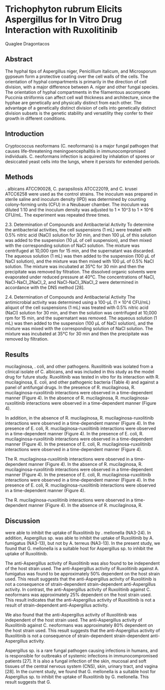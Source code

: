 # Trichophyton rubrum Elicits Aspergillus for In Vitro Drug Interaction with Ruxolitinib
Quaglee Dragontacos


## Abstract
The hyphal tips of Aspergillus niger, Penicillium italicum, and Microsporum gypseum form a protective coating over the cell walls of the cells. The orientation of hyphal compartments is primarily in the direction of cell division, with a major difference between A. niger and other fungal species. The orientation of hyphal compartments in the filamentous ascomycete Puccinia striiformis can affect cell wall thickness and architecture, since the hyphae are genetically and physically distinct from each other. The advantage of a genetically distinct division of cells into genetically distinct division subsets is the genetic stability and versatility they confer to their growth in different conditions.


## Introduction
Cryptococcus neoformans (C. neoformans) is a major fungal pathogen that causes life-threatening meningoencephalitis in immunocompromised individuals. C. neoformans infection is acquired by inhalation of spores or desiccated yeast cells into the lungs, where it persists for extended periods.


## Methods

. albicans ATCC90028, C. parapsilosis ATCC22019, and C. krusei ATCC6258 were used as the control strains. The inoculum was prepared in sterile saline and inoculum density (IPD) was determined by counting colony-forming units (CFU) in a Neubauer chamber. The inoculum was diluted 1:10 and the inoculum density was adjusted to 1 × 10^3 to 1 × 10^6 CFU/mL. The experiment was repeated three times.

2.3. Determination of Compounds and Antibacterial Activity
To determine the antibacterial activities, the cell suspensions (1 mL) were treated with 0.5% nitric acid (NaCl) solution for 30 min, and then 100 µL of this solution was added to the suspension (10 µL of cell suspension), and then mixed with the corresponding solution of NaCl solution. The mixture was centrifuged at 10,000 rpm for 15 min, and the supernatant was discarded. The aqueous solution (1 mL) was then added to the suspension (100 µL of NaCl solution), and the mixture was then mixed with 100 µL of 0.5% NaCl solution. The mixture was incubated at 35°C for 30 min and then the precipitate was removed by filtration. The dissolved organic solvents were evaporated under reduced pressure at 40°C. The concentrations of NaCl, NaCl-NaCl_2NaCl_2, and NaCl-NaCl_3NaCl_2 were determined in accordance with the DNS method [28].

2.4. Determination of Compounds and Antibacterial Activity
The antimicrobial activity was determined using a 100-µL (1 × 10^4 CFU/mL) aliquot of the cell suspensions (1 mL) was treated with 0.5% nitric acid (NaCl) solution for 30 min, and then the solution was centrifuged at 10,000 rpm for 15 min, and the supernatant was removed. The aqueous solution (1 mL) was then added to the suspension (100 µL of NaCl solution), and the mixture was mixed with the corresponding solution of NaCl solution. The mixture was incubated at 35°C for 30 min and then the precipitate was removed by filtration.


## Results
mucilaginosa, . coli, and other pathogens. Ruxolitinib was isolated from a clinical isolate of C. albicans, and was included in this study as the model drug for future study. Ruxolitinib was tested in vitro for its interaction with R. mucilaginosa, E. coli, and other pathogenic bacteria (Table 4) and against a panel of antifungal drugs. In the presence of R. mucilaginosa, R. mucilaginosa-ruxolitinib interactions were observed in a time-dependent manner (Figure 4). In the absence of R. mucilaginosa, R. mucilaginosa-ruxolitinib interactions were observed in a time-dependent manner (Figure 4).

In addition, in the absence of R. mucilaginosa, R. mucilaginosa-ruxolitinib interactions were observed in a time-dependent manner (Figure 4). In the presence of E. coli, R. mucilaginosa-ruxolitinib interactions were observed in a time-dependent manner (Figure 4). In the presence of E. coli, R. mucilaginosa-ruxolitinib interactions were observed in a time-dependent manner (Figure 4). In the presence of E. coli, R. mucilaginosa-ruxolitinib interactions were observed in a time-dependent manner (Figure 4).

The R. mucilaginosa-ruxolitinib interactions were observed in a time-dependent manner (Figure 4). In the absence of R. mucilaginosa, R. mucilaginosa-ruxolitinib interactions were observed in a time-dependent manner (Figure 4). In the presence of E. coli, R. mucilaginosa-ruxolitinib interactions were observed in a time-dependent manner (Figure 4). In the presence of E. coli, R. mucilaginosa-ruxolitinib interactions were observed in a time-dependent manner (Figure 4).

The R. mucilaginosa-ruxolitinib interactions were observed in a time-dependent manner (Figure 4). In the absence of R. mucilaginosa, R.


## Discussion
were able to inhibit the uptake of Ruxolitinib by . mellonella (NA3-24). In addition, Aspergillus sp. was able to inhibit the uptake of Ruxolitinib by A. fumigatus (NA3-13), but not by A. terreus (NA3-13). In the present study, we found that G. mellonella is a suitable host for Aspergillus sp. to inhibit the uptake of Ruxolitinib.

The anti-Aspergillus activity of Ruxolitinib was also found to be independent of the host strain used. The anti-Aspergillus activity of Ruxolitinib against A. fumigatus was found to be approximately 50% dependent on the host strain used. This result suggests that the anti-Aspergillus activity of Ruxolitinib is not a consequence of strain-dependent strain-dependent anti-Aspergillus activity. In contrast, the anti-Aspergillus activity of Ruxolitinib against C. neoformans was approximately 25% dependent on the host strain used. This result indicates that the anti-Aspergillus activity of Ruxolitinib is not a result of strain-dependent anti-Aspergillus activity.

We also found that the anti-Aspergillus activity of Ruxolitinib was independent of the host strain used. The anti-Aspergillus activity of Ruxolitinib against C. neoformans was approximately 80% dependent on the host strain used. This result suggests that the anti-Aspergillus activity of Ruxolitinib is not a consequence of strain-dependent strain-dependent anti-Aspergillus activity.

Aspergillus sp. is a rare fungal pathogen causing infections in humans, and is responsible for outbreaks of systemic infections in immunocompromised patients [27]. It is also a fungal infection of the skin, mucosal and soft tissues of the central nervous system (CNS), skin, urinary tract, and vagina [28]. In the current study, we found that G. mellonella is a suitable host for Aspergillus sp. to inhibit the uptake of Ruxolitinib by G. mellonella. This result suggests that G.
